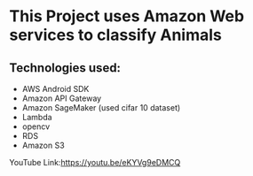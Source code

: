 # This Project uses Amazon Web services to classify Animals

## Technologies used: ##
* AWS Android SDK
* Amazon API Gateway
* Amazon SageMaker (used cifar 10 dataset)
* Lambda
* opencv
* RDS
* Amazon S3

YouTube Link:https://youtu.be/eKYVg9eDMCQ
